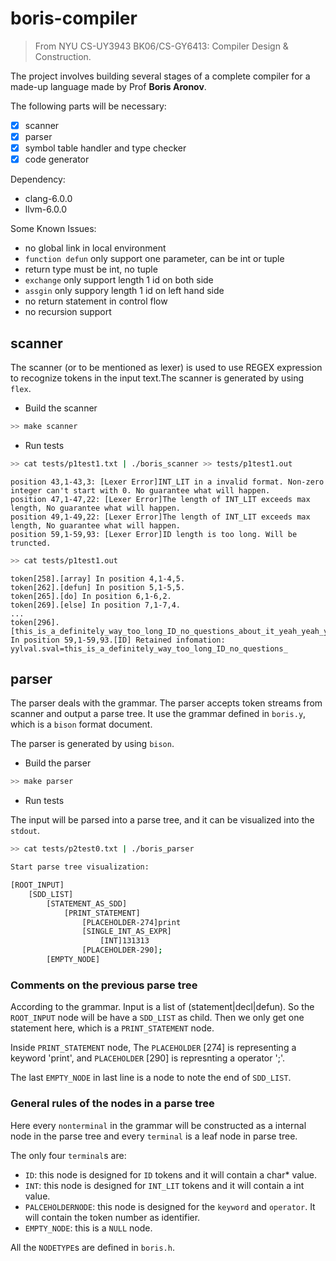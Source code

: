 # boris-compiler

> From NYU CS-UY3943 BK06/CS-GY6413: Compiler Design & Construction.

The project involves building several stages of a complete compiler for a made-up language made by Prof **Boris Aronov**. 

The following parts will be necessary:

- [x] scanner 
- [x] parser
- [x] symbol table handler and type checker
- [x] code generator

Dependency: 

- clang-6.0.0
- llvm-6.0.0

Some Known Issues:

- no global link in local environment
- `function defun` only support one parameter, can be int or tuple
- return type must be int, no tuple
- `exchange` only support length 1 id on both side
- `assgin` only suppory length 1 id on left hand side
- no return statement in control flow
- no recursion support

## scanner

The scanner (or to be mentioned as lexer) is used to use REGEX expression to recognize tokens in the input text.The scanner is generated by using `flex`.

- Build the scanner

~~~ bash
>> make scanner
~~~

- Run tests

~~~ bash
>> cat tests/p1test1.txt | ./boris_scanner >> tests/p1test1.out
~~~
~~~
position 43,1-43,3: [Lexer Error]INT_LIT in a invalid format. Non-zero integer can't start with 0. No guarantee what will happen.
position 47,1-47,22: [Lexer Error]The length of INT_LIT exceeds max length, No guarantee what will happen.
position 49,1-49,22: [Lexer Error]The length of INT_LIT exceeds max length, No guarantee what will happen.
position 59,1-59,93: [Lexer Error]ID length is too long. Will be truncted.
~~~
~~~ bash
>> cat tests/p1test1.out
~~~
~~~
token[258].[array] In position 4,1-4,5.
token[262].[defun] In position 5,1-5,5.
token[265].[do] In position 6,1-6,2.
token[269].[else] In position 7,1-7,4.
...
token[296].[this_is_a_definitely_way_too_long_ID_no_questions_about_it_yeah_yeah_yeah_yeah_yeah_yeah_yeah] In position 59,1-59,93.[ID] Retained infomation: yylval.sval=this_is_a_definitely_way_too_long_ID_no_questions_
~~~

## parser

The parser deals with the grammar. The parser accepts token streams from scanner and output a parse tree. It use the grammar defined in `boris.y`, which is a `bison` format document.

The parser is generated by using `bison`.

- Build the parser

~~~ bash
>> make parser
~~~

- Run tests

The input will be parsed into a parse tree, and it can be visualized into the `stdout`.
~~~ bash
>> cat tests/p2test0.txt | ./boris_parser 

Start parse tree visualization:

[ROOT_INPUT]
    [SDD_LIST]
        [STATEMENT_AS_SDD]
            [PRINT_STATEMENT]
                [PLACEHOLDER-274]print
                [SINGLE_INT_AS_EXPR]
                    [INT]131313
                [PLACEHOLDER-290];
        [EMPTY_NODE]
~~~


### Comments on the previous parse tree

According to the grammar. Input is a list of (statement|decl|defun). So the `ROOT_INPUT` node will be have a `SDD_LIST` as child. Then we only get one statement here, which is a `PRINT_STATEMENT` node. 

Inside `PRINT_STATEMENT` node, The `PLACEHOLDER` [274] is representing a keyword 'print', and `PLACEHOLDER` [290] is represnting a operator ';'.

The last `EMPTY_NODE` in last line is a node to note the end of `SDD_LIST`.

### General rules of the nodes in a parse tree

Here every `nonterminal` in the grammar will be constructed as a internal node in the parse tree and every `terminal` is a leaf node in parse tree.

The only four `terminal`s are:

- `ID`: this node is designed for `ID` tokens and it will contain a char* value.
- `INT`: this node is designed for `INT_LIT` tokens and it will contain a int value.
- `PALCEHOLDERNODE`: this node is designed for the `keyword` and `operator`. It will contain the token number as identifier.
- `EMPTY_NODE`: this is a `NULL` node.

All the `NODETYPE`s are defined in `boris.h`.
